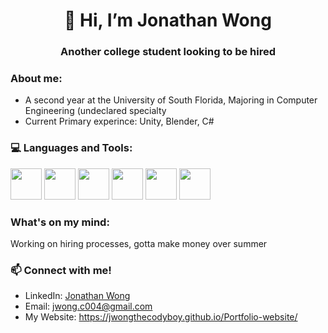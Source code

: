 <h1 align="center">👋 Hi, I’m Jonathan Wong</h1>
<h3 align="center">Another college student looking to be hired</h3>

<h3 align="left">About me:</h3>

- A second year at the University of South Florida, Majoring in Computer Engineering (undeclared specialty
- Current Primary experince: Unity, Blender, C#

<h3 align="left">💻 Languages and Tools:</h3>
<div>
<img height=50 width=50 src="https://cdn.jsdelivr.net/gh/devicons/devicon/icons/python/python-original.svg" />
<img height=50 width=50 src="https://cdn.jsdelivr.net/gh/devicons/devicon/icons/java/java-original.svg" />
<img height=50 width=50 src="https://cdn.jsdelivr.net/gh/devicons/devicon/icons/csharp/csharp-original.svg" />
<img height=50 width=50 src="https://cdn.jsdelivr.net/gh/devicons/devicon/icons/cplusplus/cplusplus-original.svg" />
<img height=50 width=50 src="https://www.vectorlogo.zone/logos/unity3d/unity3d-icon.svg" />    <!-- the one from devicon to dark in github dark mode-->
<img height=50 width=50 src="https://cdn.jsdelivr.net/gh/devicons/devicon/icons/blender/blender-original.svg" />
</div>

<h3 align="left">What's on my mind:</h3>
Working on hiring processes, gotta make money over summer 

<h3 align="left">📫 Connect with me!</h3>

- LinkedIn: [Jonathan Wong](https://www.linkedin.com/in/jonathan-wong-137a39249/)
- Email: jwong.c004@gmail.com
- My Website: https://jwongthecodyboy.github.io/Portfolio-website/

